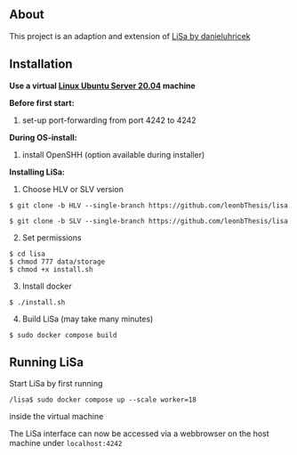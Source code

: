 ## About

This project is an adaption and extension of [LiSa by danieluhricek](https://github.com/danieluhricek/LiSa)


## Installation

**Use a virtual [Linux Ubuntu Server 20.04](https://ubuntu.com/download/server#downloads) machine**



**Before first start:**

1. set-up port-forwarding from port 4242 to 4242

**During OS-install:**

1. install OpenSHH (option available during installer)

**Installing LiSa:**

1. Choose HLV or SLV version

```
$ git clone -b HLV --single-branch https://github.com/leonbThesis/lisa
```   
```
$ git clone -b SLV --single-branch https://github.com/leonbThesis/lisa
```

2. Set permissions

```
$ cd lisa
$ chmod 777 data/storage
$ chmod +x install.sh
```

3. Install docker

```
$ ./install.sh
```

4. Build LiSa (may take many minutes)

```
$ sudo docker compose build
```

## Running LiSa

Start LiSa by first running

```
/lisa$ sudo docker compose up --scale worker=18
```
inside the virtual machine

The LiSa interface can now be accessed via a webbrowser on the host machine under `localhost:4242`

